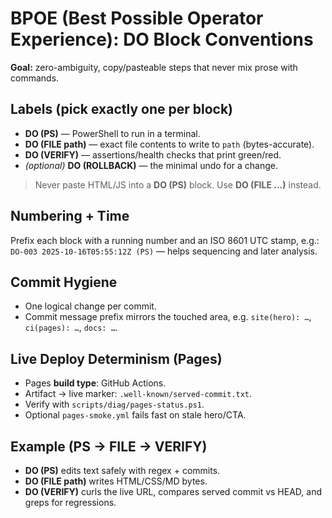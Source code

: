 # BPOE (Best Possible Operator Experience): DO Block Conventions

**Goal:** zero-ambiguity, copy/pasteable steps that never mix prose with commands.

## Labels (pick exactly one per block)
- **DO (PS)** — PowerShell to run in a terminal.
- **DO (FILE path)** — exact file contents to write to `path` (bytes-accurate).
- **DO (VERIFY)** — assertions/health checks that print green/red.
- *(optional)* **DO (ROLLBACK)** — the minimal undo for a change.

> Never paste HTML/JS into a **DO (PS)** block. Use **DO (FILE …)** instead.

## Numbering + Time
Prefix each block with a running number and an ISO 8601 UTC stamp, e.g.:
`DO-003 2025-10-16T05:55:12Z (PS)` — helps sequencing and later analysis.

## Commit Hygiene
- One logical change per commit.
- Commit message prefix mirrors the touched area, e.g. `site(hero): …`, `ci(pages): …`, `docs: …`.

## Live Deploy Determinism (Pages)
- Pages **build type**: GitHub Actions.
- Artifact → live marker: `.well-known/served-commit.txt`.
- Verify with `scripts/diag/pages-status.ps1`.
- Optional `pages-smoke.yml` fails fast on stale hero/CTA.

## Example (PS → FILE → VERIFY)
- **DO (PS)** edits text safely with regex + commits.
- **DO (FILE path)** writes HTML/CSS/MD bytes.
- **DO (VERIFY)** curls the live URL, compares served commit vs HEAD, and greps for regressions.

